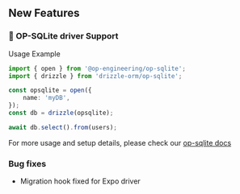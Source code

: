## New Features

### 🎉 OP-SQLite driver Support

Usage Example

```ts
import { open } from '@op-engineering/op-sqlite';
import { drizzle } from 'drizzle-orm/op-sqlite';

const opsqlite = open({
	name: 'myDB',
});
const db = drizzle(opsqlite);

await db.select().from(users);
```

For more usage and setup details, please check our [op-sqlite docs](http://orm.drizzle.team/docs/get-started-sqlite#op-sqlite)

### Bug fixes

- Migration hook fixed for Expo driver
